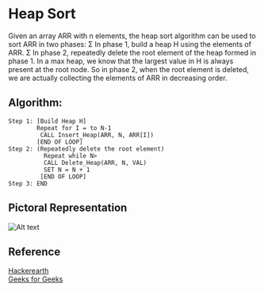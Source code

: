 # Heap Sort

Given an array ARR with n elements, the heap sort
algorithm can be used to sort ARR in two phases:
Σ In phase 1, build a heap H using the elements of ARR.
Σ In phase 2, repeatedly delete the root element of the heap formed in phase 1.
In a max heap, we know that the largest value in H is always present at the root node. So in phase
2, when the root element is deleted, we are actually collecting the elements of ARR in decreasing
order.

## Algorithm:
```
Step 1: [Build Heap H]
        Repeat for I = to N-1
         CALL Insert_Heap(ARR, N, ARR[I])
        [END OF LOOP]
Step 2: (Repeatedly delete the root element)
          Repeat while N>
          CALL Delete_Heap(ARR, N, VAL)
          SET N = N + 1
         [END OF LOOP]
Step 3: END
```

## Pictoral Representation
![Alt text](../images/heap-sort.png?raw=true "Title")

## Reference 
 <a href="https://www.hackerearth.com/practice/algorithms/sorting/heap-sort/tutorial/">Hackerearth</a>
 <br>
<a href="https://www.geeksforgeeks.org/heap-sort/">Geeks for Geeks</a>
